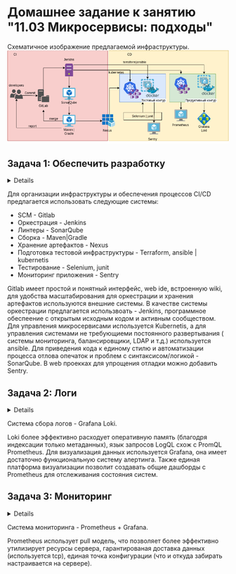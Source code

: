 # Домашнее задание к занятию "11.03 Микросервисы: подходы"

Схематичное изображение предлагаемой инфраструктуры.
![](CI_CD.png)

## Задача 1: Обеспечить разработку

<details>
Предложите решение для обеспечения процесса разработки: хранение исходного кода, непрерывная интеграция и непрерывная поставка. Решение может состоять из одного или нескольких программных продуктов и должно описывать способы и принципы их взаимодействия.

Решение должно соответствовать следующим требованиям:

* Облачная система;
* Система контроля версий Git;
* Репозиторий на каждый сервис;
* Запуск сборки по событию из системы контроля версий;
* Запуск сборки по кнопке с указанием параметров;
* Возможность привязать настройки к каждой сборке;
* Возможность создания шаблонов для различных конфигураций сборок;
* Возможность безопасного хранения секретных данных: пароли, ключи доступа;
* Несколько конфигураций для сборки из одного репозитория;
* Кастомные шаги при сборке;
* Собственные докер образы для сборки проектов;
* Возможность развернуть агентов сборки на собственных серверах;
* Возможность параллельного запуска нескольких сборок;
* Возможность параллельного запуска тестов;

Обоснуйте свой выбор.
</details>

Для организации инфраструктуры и обеспечения процессов CI/CD предлагается использовать следующие системы:
* SCM - Gitlab
* Оркестрация - Jenkins
* Линтеры - SonarQube
* Сборка - Maven|Gradle
* Хранение артефактов - Nexus
* Подготовка тестовой инфраструктуры - Terraform, ansible | kubernetis 
* Тестирование - Selenium, junit
* Мониторинг приложения - Sentry 

Gitlab имеет простой и понятный интерфейс, web ide, встроенную wiki, для удобства масштабирования для оркестрации и хранения артефактов используются внешние системы. В качестве системы оркестрации предлагается использвоать - Jenkins, программное обеспеение с открытым исходным кодом и активным сообществом. Для управления микросервисами используется Kubernetis, а для управления системами не требующиеми постоянного развертывания ( системы мониторинга, балансировщики, LDAP и т.д.) используется ansible. Для приведения кода к единому стилю и автоматизации процесса отлова опечаток и проблем с синтаксисом/логикой - SonarQube. В web проекках для упрощения отладки можно добавить Sentry.  

## Задача 2: Логи

<details>
Предложите решение для обеспечения сбора и анализа логов сервисов в микросервисной архитектуре. Решение может состоять из одного или нескольких программных продуктов и должно описывать способы и принципы их взаимодействия.

Решение должно соответствовать следующим требованиям:

Сбор логов в центральное хранилище со всех хостов обслуживающих систему;
Минимальные требования к приложениям, сбор логов из stdout;
Гарантированная доставка логов до центрального хранилища;
Обеспечение поиска и фильтрации по записям логов;
Обеспечение пользовательского интерфейса с возможностью предоставления доступа разработчикам для поиска по записям логов;
Возможность дать ссылку на сохраненный поиск по записям логов;
Обоснуйте свой выбор.
</details>


Система сбора логов - Grafana Loki. 

Loki более эффективно расходует оперативную память (благодря индексации только метаданных), язык запросов LogQL схож с PromQL Prometheus. Для визуализация данных используется Grafana, она имеет достаточно функциональную систему алертинга. Также единая платформа визуализации позволит создавать общие дашборды c Prometheus для отслеживания состояния систем. 


## Задача 3: Мониторинг

<details>
Предложите решение для обеспечения сбора и анализа состояния хостов и сервисов в микросервисной архитектуре. Решение может состоять из одного или нескольких программных продуктов и должно описывать способы и принципы их взаимодействия.

Решение должно соответствовать следующим требованиям:

Сбор метрик со всех хостов, обслуживающих систему;
Сбор метрик состояния ресурсов хостов: CPU, RAM, HDD, Network;
Сбор метрик потребляемых ресурсов для каждого сервиса: CPU, RAM, HDD, Network;
Сбор метрик, специфичных для каждого сервиса;
Пользовательский интерфейс с возможностью делать запросы и агрегировать информацию;
Пользовательский интерфейс с возможность настраивать различные панели для отслеживания состояния системы;
Обоснуйте свой выбор.
</details>

Система мониторинга - Prometheus + Grafana.

Prometheus использует pull модель, что позволяет более эффективно утилизирует ресурсы сервера, гарантированая доставка данных (используется tcp), единая точка конфигурации (что и откуда забирать настраивается на сервере).
